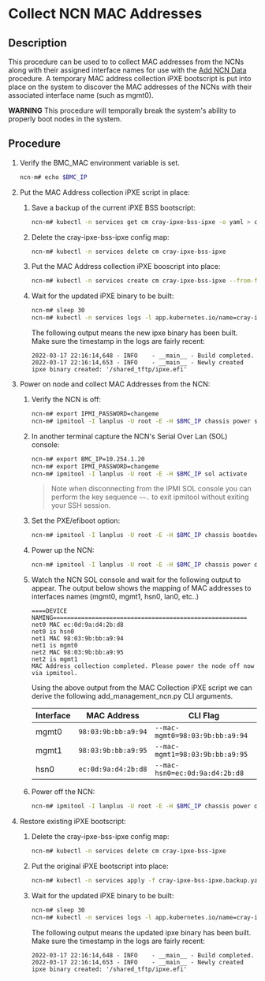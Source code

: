 # Collect NCN MAC Addresses

## Description
This procedure can be used to to collect MAC addresses from the NCNs along with their assigned interface names for use with the [Add NCN Data](Add_NCN_Data.md) procedure. A temporary MAC address collection iPXE bootscript is put into place on the system to discover the MAC addresses of the NCNs with their associated interface name (such as mgmt0).

**WARNING** This procedure will temporally break the system's ability to properly boot nodes in the system.

## Procedure
1.  Verify the BMC_MAC environment variable is set.
    ```bash
    ncn-m# echo $BMC_IP
    ```

2.  Put the MAC Address collection iPXE script in place:
    1.  Save a backup of the current iPXE BSS bootscript:
        ```bash
        ncn-m# kubectl -n services get cm cray-ipxe-bss-ipxe -o yaml > cray-ipxe-bss-ipxe.backup.yaml
        ```

    2.  Delete the cray-ipxe-bss-ipxe config map:
        ```bash
        ncn-m# kubectl -n services delete cm cray-ipxe-bss-ipxe
        ```
    
    3.  Put the MAC Address collection iPXE booscript into place:
        ```bash
        ncn-m# kubectl -n services create cm cray-ipxe-bss-ipxe --from-file=bss.ipxe=/usr/share/doc/csm/scripts/operations/node_management/Add_Remove_Replace_NCNs/mac_collection_script.ipxe
        ```
    
    4.  Wait for the updated iPXE binary to be built:
        ```bash
        ncn-m# sleep 30
        ncn-m# kubectl -n services logs -l app.kubernetes.io/name=cray-ipxe -c cray-ipxe -f
        ```

        The following output means the new ipxe binary has been built. Make sure the timestamp in the logs are fairly recent:
        ```
        2022-03-17 22:16:14,648 - INFO    - __main__ - Build completed.
        2022-03-17 22:16:14,653 - INFO    - __main__ - Newly created ipxe binary created: '/shared_tftp/ipxe.efi'
        ```

3.  Power on node and collect MAC Addresses from the NCN:
    1.  Verify the NCN is off:
        ```bash
        ncn-m# export IPMI_PASSWORD=changeme
        ncn-m# ipmitool -I lanplus -U root -E -H $BMC_IP chassis power status
        ```

    2.  In another terminal capture the NCN's Serial Over Lan (SOL) console:
        ```bash
        ncn-m# export BMC_IP=10.254.1.20
        ncn-m# export IPMI_PASSWORD=changeme
        ncn-m# ipmitool -I lanplus -U root -E -H $BMC_IP sol activate
        ```

        > Note when disconnecting from the IPMI SOL console you can perform the key sequence `~~.` to exit ipmitool without exiting your SSH session. 

    4.  Set the PXE/efiboot option:

        ```bash
        ncn-m# ipmitool -I lanplus -U root -E -H $BMC_IP chassis bootdev pxe options=efiboot
        ```

    3.  Power up the NCN:
        ```bash
        ncn-m# ipmitool -I lanplus -U root -E -H $BMC_IP chassis power on
        ```

    4.  Watch the NCN SOL console and wait for the following output to appear. The output below shows the mapping of MAC addresses to interfaces names (mgmt0, mgmt1, hsn0, lan0, etc..)
        ```
        ====DEVICE NAMING=======================================================
        net0 MAC ec:0d:9a:d4:2b:d8
        net0 is hsn0
        net1 MAC 98:03:9b:bb:a9:94
        net1 is mgmt0
        net2 MAC 98:03:9b:bb:a9:95
        net2 is mgmt1
        MAC Address collection completed. Please power the node off now via ipmitool.
        ```

        Using the above output from the MAC Collection iPXE script we can derive the following add_management_ncn.py CLI arguments.

        | Interface | MAC Address         | CLI Flag
        | --------- | ------------------- | -------- 
        | mgmt0     | `98:03:9b:bb:a9:94` | `--mac-mgmt0=98:03:9b:bb:a9:94`
        | mgmt1     | `98:03:9b:bb:a9:95` | `--mac-mgmt1=98:03:9b:bb:a9:95`
        | hsn0      | `ec:0d:9a:d4:2b:d8` | `--mac-hsn0=ec:0d:9a:d4:2b:d8`
        
    5.  Power off the NCN:
        ```bash
        ncn-m# ipmitool -I lanplus -U root -E -H $BMC_IP chassis power off
        ```

4. Restore existing iPXE bootscript:
   1.   Delete the cray-ipxe-bss-ipxe config map:
        ```bash
        ncn-m# kubectl -n services delete cm cray-ipxe-bss-ipxe
        ```
    
    1.  Put the original iPXE bootscript into place:
        ```bash
        ncn-m# kubectl -n services apply -f cray-ipxe-bss-ipxe.backup.yaml
        ```
    
    2.  Wait for the updated iPXE binary to be built:
        ```bash
        ncn-m# sleep 30
        ncn-m# kubectl -n services logs -l app.kubernetes.io/name=cray-ipxe -c cray-ipxe -f
        ```

        The following output means the updated ipxe binary has been built. Make sure the timestamp in the logs are fairly recent:
        ```
        2022-03-17 22:16:14,648 - INFO    - __main__ - Build completed.
        2022-03-17 22:16:14,653 - INFO    - __main__ - Newly created ipxe binary created: '/shared_tftp/ipxe.efi'
        ```

